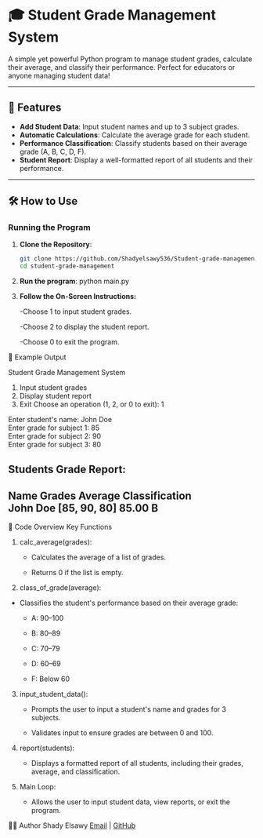 # 🎓 Student Grade Management System

A simple yet powerful Python program to manage student grades, calculate their average, and classify their performance. Perfect for educators or anyone managing student data!

---

## 🚀 Features

- **Add Student Data**: Input student names and up to 3 subject grades.
- **Automatic Calculations**: Calculate the average grade for each student.
- **Performance Classification**: Classify students based on their average grade (A, B, C, D, F).
- **Student Report**: Display a well-formatted report of all students and their performance.

---

## 🛠️ How to Use

### Running the Program

1. **Clone the Repository**:
   ```bash
   git clone https://github.com/Shadyelsawy536/Student-grade-management.git
   cd student-grade-management
2. **Run the program**:
   python main.py
3. **Follow the On-Screen Instructions:**
   
   -Choose 1 to input student grades.
   
   -Choose 2 to display the student report.
   
   -Choose 0 to exit the program.
   
📝 Example Output

Student Grade Management System  
1. Input student grades  
2. Display student report  
0. Exit
Choose an operation (1, 2, or 0 to exit): 1  

Enter student's name: John Doe  
Enter grade for subject 1: 85  
Enter grade for subject 2: 90  
Enter grade for subject 3: 80  

Students Grade Report:  
------------------------------------------------  
Name        Grades      Average    Classification  
John Doe    [85, 90, 80]   85.00      B  
------------------------------------------------  

📂 Code Overview
Key Functions
1. calc_average(grades):

   - Calculates the average of a list of grades.
   
   - Returns 0 if the list is empty.

2. class_of_grade(average):

- Classifies the student's performance based on their average grade:
   
   - A: 90–100
   
   - B: 80–89
   
   - C: 70–79
   
   - D: 60–69
   
   - F: Below 60

3. input_student_data():

   - Prompts the user to input a student's name and grades for 3 subjects.
   
   - Validates input to ensure grades are between 0 and 100.

4. report(students):

   - Displays a formatted report of all students, including their grades, average, and classification.

5. Main Loop:

   - Allows the user to input student data, view reports, or exit the program.


👨‍💻 Author
Shady Elsawy
[Email](shadyelsawy536@gmail.com) | [GitHub](https://github.com/Shadyelsawy536)


